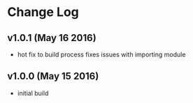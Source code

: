# Change Log

## v1.0.1 (May 16 2016)

- hot fix to build process fixes issues with importing module

## v1.0.0 (May 15 2016)

- initial build
